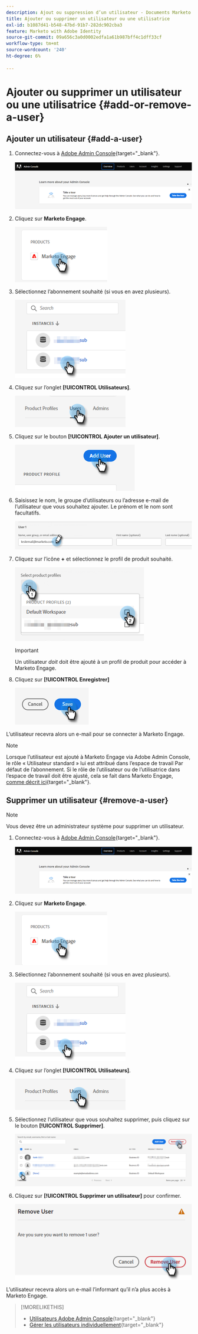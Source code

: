 ```yaml
---
description: Ajout ou suppression d’un utilisateur - Documents Marketo - Documentation du produit
title: Ajouter ou supprimer un utilisateur ou une utilisatrice
exl-id: b1087d41-b548-47bd-91b7-282dc902cba3
feature: Marketo with Adobe Identity
source-git-commit: 09a656c3a0d0002edfa1a61b987bff4c1dff33cf
workflow-type: tm+mt
source-wordcount: '240'
ht-degree: 6%

---
```


# Ajouter ou supprimer un utilisateur ou une utilisatrice {#add-or-remove-a-user}

## Ajouter un utilisateur {#add-a-user}

1. Connectez-vous à [Adobe Admin Console](https://adminconsole.adobe.com/){target="_blank"}.

   ![](assets/add-or-remove-a-user-1.png)

1. Cliquez sur **Marketo Engage**.

   ![](assets/add-or-remove-a-user-2.png)

1. Sélectionnez l’abonnement souhaité (si vous en avez plusieurs).

   ![](assets/add-or-remove-a-user-3.png)

1. Cliquez sur l’onglet **[!UICONTROL Utilisateurs]**.

   ![](assets/add-or-remove-a-user-4.png)

1. Cliquez sur le bouton **[!UICONTROL Ajouter un utilisateur]**.

   ![](assets/add-or-remove-a-user-5.png)

1. Saisissez le nom, le groupe d’utilisateurs ou l’adresse e-mail de l’utilisateur que vous souhaitez ajouter. Le prénom et le nom sont facultatifs.

   ![](assets/add-or-remove-a-user-6.png)

1. Cliquez sur l’icône **+** et sélectionnez le profil de produit souhaité.

   ![](assets/add-or-remove-a-user-7.png)

   >[!IMPORTANT]
   >
   >Un utilisateur _doit_ doit être ajouté à un profil de produit pour accéder à Marketo Engage.

1. Cliquez sur **[!UICONTROL Enregistrer]**

   ![](assets/add-or-remove-a-user-8.png)

L’utilisateur recevra alors un e-mail pour se connecter à Marketo Engage.

>[!NOTE]
>
>Lorsque l’utilisateur est ajouté à Marketo Engage via Adobe Admin Console, le rôle « Utilisateur standard » lui est attribué dans l’espace de travail Par défaut de l’abonnement. Si le rôle de l’utilisateur ou de l’utilisatrice dans l’espace de travail doit être ajusté, cela se fait dans Marketo Engage, [comme décrit ici](/help/marketo/product-docs/administration/users-and-roles/managing-user-roles-and-permissions.md){target="_blank"}.

## Supprimer un utilisateur {#remove-a-user}

>[!NOTE]
>
>Vous devez être un administrateur système pour supprimer un utilisateur.

1. Connectez-vous à [Adobe Admin Console](https://adminconsole.adobe.com/){target="_blank"}.

   ![](assets/add-or-remove-a-user-9.png)

1. Cliquez sur **Marketo Engage**.

   ![](assets/add-or-remove-a-user-10.png)

1. Sélectionnez l’abonnement souhaité (si vous en avez plusieurs).

   ![](assets/add-or-remove-a-user-11.png)

1. Cliquez sur l’onglet **[!UICONTROL Utilisateurs]**.

   ![](assets/add-or-remove-a-user-12.png)

1. Sélectionnez l’utilisateur que vous souhaitez supprimer, puis cliquez sur le bouton **[!UICONTROL Supprimer]**.

   ![](assets/add-or-remove-a-user-13.png)

1. Cliquez sur **[!UICONTROL Supprimer un utilisateur]** pour confirmer.

   ![](assets/add-or-remove-a-user-14.png)

L’utilisateur recevra alors un e-mail l’informant qu’il n’a plus accès à Marketo Engage.

>[!MORELIKETHIS]
>
>* [Utilisateurs Adobe Admin Console](https://helpx.adobe.com/fr/enterprise/using/users.html){target="_blank"}
>* [Gérer les utilisateurs individuellement](https://helpx.adobe.com/fr/enterprise/using/manage-users-individually.html){target="_blank"}
